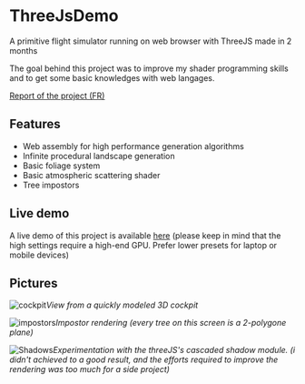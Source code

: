 
# ThreeJsDemo

A primitive flight simulator running on web browser with ThreeJS made in 2 months

The goal behind this project was to improve my shader programming skills and to get some basic knowledges with web langages.

[Report of the project (FR)](documentation/CompteRendu.md)

## Features

- Web assembly for high performance generation algorithms
- Infinite procedural landscape generation
- Basic foliage system
- Basic atmospheric scattering shader
- Tree impostors

## Live demo

A live demo of this project is available [here](https://pierreeven.github.io/demos.html)
(please keep in mind that the high settings require a high-end GPU. Prefer lower presets for laptop or mobile devices)


## Pictures

![cockpit](https://user-images.githubusercontent.com/24438631/110435648-8c859c80-80b3-11eb-935e-26e67884091e.png)*View from a quickly modeled 3D cockpit*

![impostors](https://user-images.githubusercontent.com/24438631/110435644-8b546f80-80b3-11eb-95dd-1c5db0257e46.png)*Impostor rendering (every tree on this screen is a 2-polygone plane)*

![Shadows](https://user-images.githubusercontent.com/24438631/110436644-c5724100-80b4-11eb-9b51-f0067786d554.png)*Experimentation with the threeJS's cascaded shadow module. (i didn't achieved to a good result, and the efforts required to improve the rendering was too much for a side project)*


